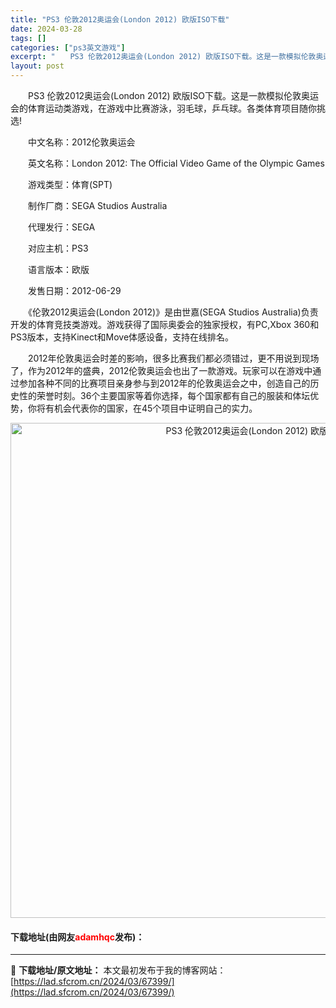 ```yaml
---
title: "PS3 伦敦2012奥运会(London 2012) 欧版ISO下载"
date: 2024-03-28
tags: []
categories: ["ps3英文游戏"]
excerpt: "　　PS3 伦敦2012奥运会(London 2012) 欧版ISO下载。这是一款模拟伦敦奥运会的体育运动类游戏，在游戏中比赛游泳，羽毛球，乒乓球。各类体育项目随你挑选! 　　中文名称：2012伦敦奥运会 　　英文名称：London 2012: The Official Video Game of &hellip;"
layout: post
---
```


 <p>　　PS3 伦敦2012奥运会(London 2012) 欧版ISO下载。这是一款模拟伦敦奥运会的体育运动类游戏，在游戏中比赛游泳，羽毛球，乒乓球。各类体育项目随你挑选!</p> <p>　　中文名称：2012伦敦奥运会</p> <p>　　英文名称：London 2012: The Official Video Game of the Olympic Games</p> <p>　　游戏类型：体育(SPT)</p> <p>　　制作厂商：SEGA Studios Australia</p> <p>　　代理发行：SEGA</p> <p>　　对应主机：PS3</p> <p>　　语言版本：欧版</p> <p>　　发售日期：2012-06-29</p> <p>　　《伦敦2012奥运会(London 2012)》是由世嘉(SEGA Studios Australia)负责开发的体育竞技类游戏。游戏获得了国际奥委会的独家授权，有PC,Xbox 360和PS3版本，支持Kinect和Move体感设备，支持在线排名。</p> <p>　　2012年伦敦奥运会时差的影响，很多比赛我们都必须错过，更不用说到现场了，作为2012年的盛典，2012伦敦奥运会也出了一款游戏。玩家可以在游戏中通过参加各种不同的比赛项目亲身参与到2012年的伦敦奥运会之中，创造自己的历史性的荣誉时刻。36个主要国家等着你选择，每个国家都有自己的服装和体坛优势，你将有机会代表你的国家，在45个项目中证明自己的实力。</p> <p align="center"><img align="" border="0" src="https://lad.sfcrom.cn/wp-content/uploads/2024/03/20240328_66051d5d44b59.png" width="792" alt="PS3 伦敦2012奥运会(London 2012) 欧版ISO下载" /></p> <p><h4>下载地址(由网友<font color="red">adamhqc</font>发布)：</h4></p> 

---
📖 **下载地址/原文地址：** 本文最初发布于我的博客网站：[https://lad.sfcrom.cn/2024/03/67399/](https://lad.sfcrom.cn/2024/03/67399/)
